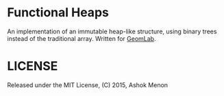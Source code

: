 # Functional Heaps
An implementation of an immutable heap-like structure, using binary trees instead of the traditional array. 
Written for [GeomLab](http://www.cs.ox.ac.uk/geomlab/home.html). 

# LICENSE
Released under the MIT License, (C) 2015, Ashok Menon
